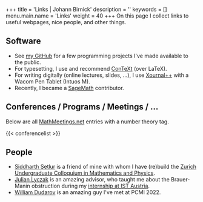 +++
title = 'Links | Johann Birnick'
description = ''
keywords = []
menu.main.name = 'Links'
weight = 40
+++
On this page I collect links to useful webpages, nice people, and other things.

## Software

- See [my GitHub](https://github.com/jbirnick) for a few programming projects I've made available to the public.
- For typesetting, I use and recommend [ConTeXt](https://wiki.contextgarden.net/) (over LaTeX).
- For writing digitally (online lectures, slides, ...), I use [Xournal++](https://xournalpp.github.io/) with a Wacom Pen Tablet (Intuos M).
- Recently, I became a [SageMath](https://www.sagemath.org/) contributor.

## Conferences / Programs / Meetings / ...

Below are all [MathMeetings.net](https://mathmeetings.net/) entries with a number theory tag.

{{< conferencelist >}}

## People

- [Siddharth Setlur](https://siddharthsetlur.github.io/) is a friend of mine with whom I have (re)build the [Zurich Undergraduate Colloquium in Mathematics and Physics](https://zucmap.ethz.ch/).
- [Julian Lyczak](https://www.julianlyczak.nl/) is an amazing advisor, who taught me about the Brauer-Manin obstruction during my [internship at IST Austria](https://phd.pages.ist.ac.at/isternship/).
- [William Dudarov](https://sites.google.com/view/william-dudarov/) is an amazing guy I've met at PCMI 2022.
